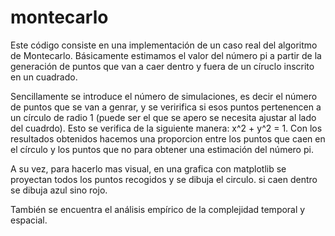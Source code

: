 # montecarlo
Este código consiste en una implementación de un caso real del algoritmo de Montecarlo. Básicamente estimamos el valor del número pi a partir de la generación de puntos que van a caer dentro y fuera de un círuclo inscrito en un cuadrado.


Sencillamente se introduce el número de simulaciones, es decir el número de puntos que se van a genrar, y se veririfica si esos puntos pertenencen a un círculo de radio 1 (puede ser el que se apero se necesita  ajustar al lado del cuadrdo). Esto se verifica de la siguiente manera: x^2 + y^2 = 1. Con los resultados obtenidos hacemos una proporcion entre los puntos que caen en el círculo y los puntos que no para obtener una estimación del número pi.



A su vez, para hacerlo mas visual, en una grafica con matplotlib se proyectan todos los puntos recogidos y se dibuja el circulo. si caen dentro se dibuja azul sino rojo.


También se encuentra el análisis empírico de la complejidad temporal y espacial.
